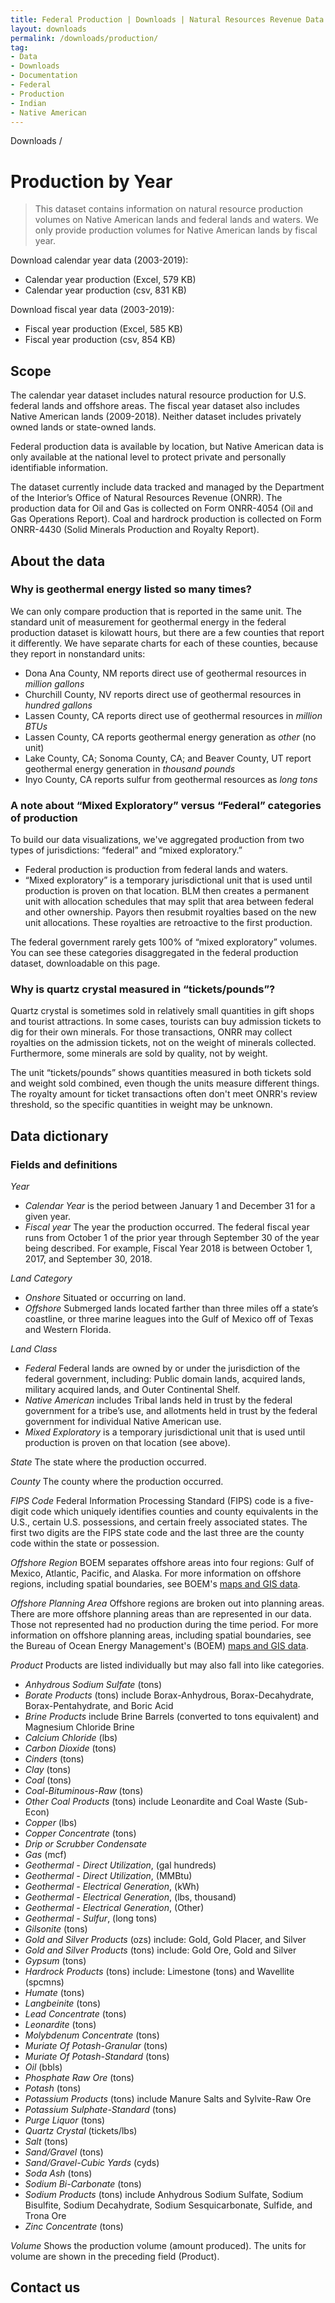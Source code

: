 ```yaml
---
title: Federal Production | Downloads | Natural Resources Revenue Data
layout: downloads
permalink: /downloads/production/
tag:
- Data
- Downloads
- Documentation
- Federal
- Production
- Indian
- Native American
---
```


<custom-link to="/downloads/" className="breadcrumb link-charlie">Downloads</custom-link> /
# Production by Year

> This dataset contains information on natural resource production volumes on Native American lands and federal lands and waters. We only provide production volumes for Native American lands by fiscal year.

<p class="downloads-download_links-intro">Download calendar year data (2003-2019):
  <ul class="downloads-download_links list-unstyled">
    <li><excel-link to="/downloads/production/calendar_year_production_03-19.xlsx">Calendar year production (Excel, 579 KB)</excel-link></li>
    <li><csv-link to="/downloads/csv/production/calendar_year_production_03-19.csv">Calendar year production (csv, 831 KB)</csv-link></li>
  </ul>
</p>

<p class="downloads-download_links-intro">Download fiscal year data (2003-2019):
  <ul class="downloads-download_links list-unstyled">
    <li><excel-link to="/downloads/production/fiscal_year_production.xlsx">Fiscal year production (Excel, 585 KB)</excel-link></li>
    <li><csv-link to="/downloads/csv/production/fiscal_year_production.csv">Fiscal year production (csv, 854 KB)</csv-link></li>
  </ul>
</p>

## Scope

The calendar year dataset includes natural resource production for U.S. federal lands and offshore areas. The fiscal year dataset also includes Native American lands (2009-2018). Neither dataset includes privately owned lands or state-owned lands.

Federal production data is available by location, but Native American data is only available at the national level to protect private and personally identifiable information.

The dataset currently include data tracked and managed by the Department of the Interior’s Office of Natural Resources Revenue (ONRR). The production data for Oil and Gas is collected on Form ONRR-4054 (Oil and Gas Operations Report). Coal and hardrock production is collected on Form ONRR-4430 (Solid Minerals Production and Royalty Report).

## About the data


<h3 alt="Geothermal energy">Why is geothermal energy listed so many times?</h3>

We can only compare production that is reported in the same unit. The standard unit of measurement for geothermal energy in the federal production dataset is kilowatt hours, but there are a few counties that report it differently. We have separate charts for each of these counties, because they report in nonstandard units:

* Dona Ana County, NM reports direct use of geothermal resources in _million gallons_
* Churchill County, NV reports direct use of geothermal resources in _hundred gallons_
* Lassen County, CA reports direct use of geothermal resources in _million BTUs_
* Lassen County, CA reports geothermal energy generation as _other_ (no unit)
* Lake County, CA; Sonoma County, CA; and Beaver County, UT report geothermal energy generation in _thousand pounds_
* Inyo County, CA reports sulfur from geothermal resources as _long tons_

<h3 alt="Mixed exploratory and federal categories">A note about “Mixed Exploratory” versus “Federal” categories of production</h3>

To build our data visualizations, we've aggregated production from two types of jurisdictions: “federal” and “mixed exploratory.”

* Federal production is production from federal lands and waters.
* “Mixed exploratory” is a temporary jurisdictional unit that is used until production is proven on that location. BLM then creates a permanent unit with allocation schedules that may split that area between federal and other ownership. Payors then resubmit royalties based on the new unit allocations. These royalties are retroactive to the first production.

The federal government rarely gets 100% of “mixed exploratory” volumes. You can see these categories disaggregated in the federal production dataset, downloadable on this page.

<h3 alt="Quartz crystal units">Why is quartz crystal measured in “tickets/pounds”?</h3>

Quartz crystal is sometimes sold in relatively small quantities in gift shops and tourist attractions. In some cases, tourists can buy admission tickets to dig for their own minerals. For those transactions, ONRR may collect royalties on the admission tickets, not on the weight of minerals collected. Furthermore, some minerals are sold by quality, not by weight.

The unit “tickets/pounds” shows quantities measured in both tickets sold and weight sold combined, even though the units measure different things. The royalty amount for ticket transactions often don't meet ONRR's review threshold, so the specific quantities in weight may be unknown.

## Data dictionary

### Fields and definitions

_Year_
* _Calendar Year_ is the period between January 1 and December 31 for a given year.
* _Fiscal year_ The year the production occurred. The federal fiscal year runs from October 1 of the prior year through September 30 of the year being described. For example, Fiscal Year 2018 is between October 1, 2017, and September 30, 2018.

_Land Category_
  * _Onshore_ Situated or occurring on land.
  * _Offshore_ Submerged lands located farther than three miles off a state’s coastline, or three marine leagues into the Gulf of Mexico off of Texas and Western Florida.

_Land Class_
  * _Federal_ Federal lands are owned by or under the jurisdiction of the federal government, including: Public domain lands, acquired lands, military acquired lands, and Outer Continental Shelf.
  * _Native American_ includes Tribal lands held in trust by the federal government for a tribe’s use, and allotments held in trust by the federal government for individual Native American use.
  * _Mixed Exploratory_ is a temporary jurisdictional unit that is used until production is proven on that location (see above).

_State_ The state where the production occurred.

_County_ The county where the production occurred.

_FIPS Code_ Federal Information Processing Standard (FIPS) code is a five-digit code which uniquely identifies counties and county equivalents in the U.S., certain U.S. possessions, and certain freely associated states. The first two digits are the FIPS state code and the last three are the county code within the state or possession.

_Offshore Region_ BOEM separates offshore areas into four regions: Gulf of Mexico, Atlantic, Pacific, and Alaska. For more information on offshore regions, including spatial boundaries, see BOEM's [maps and GIS data](http://www.boem.gov/Maps-and-GIS-Data/).

_Offshore Planning Area_ Offshore regions are broken out into planning areas. There are more offshore planning areas than are represented in our data. Those not represented had no production during the time period. For more information on offshore planning areas, including spatial boundaries, see the Bureau of Ocean Energy Management's (BOEM) [maps and GIS data](http://www.boem.gov/Maps-and-GIS-Data/).

_Product_ Products are listed individually but may also fall into like categories.
  * _Anhydrous Sodium Sulfate_ (tons)
  * _Borate Products_ (tons) include Borax-Anhydrous, Borax-Decahydrate, Borax-Pentahydrate, and Boric Acid
  * _Brine Products_ include Brine Barrels (converted to tons equivalent) and Magnesium Chloride Brine
  * _Calcium Chloride_ (lbs)
  * _Carbon Dioxide_ (tons)
  * _Cinders_ (tons)
  * _Clay_ (tons)
  * _Coal_ (tons)
  * _Coal-Bituminous-Raw_ (tons)
  * _Other Coal Products_ (tons) include Leonardite and Coal Waste (Sub-Econ)
  * _Copper_ (lbs)
  * _Copper Concentrate_ (tons)
  * _Drip or Scrubber Condensate_
  * _Gas_ (mcf)
  * _Geothermal - Direct Utilization_, (gal hundreds)
  * _Geothermal - Direct Utilization_, (MMBtu)
  * _Geothermal - Electrical Generation_, (kWh)
  * _Geothermal - Electrical Generation_, (lbs, thousand)
  * _Geothermal - Electrical Generation_, (Other)
  * _Geothermal - Sulfur_, (long tons)
  * _Gilsonite_ (tons)
  * _Gold and Silver Products_ (ozs) include: Gold, Gold Placer, and Silver
  * _Gold and Silver Products_ (tons) include: Gold Ore, Gold and Silver
  * _Gypsum_ (tons)
  * _Hardrock Products_ (tons) include: Limestone (tons) and Wavellite (spcmns)
  * _Humate_ (tons)
  * _Langbeinite_ (tons)
  * _Lead Concentrate_ (tons)
  * _Leonardite_ (tons)
  * _Molybdenum Concentrate_ (tons)
  * _Muriate Of Potash-Granular_ (tons)
  * _Muriate Of Potash-Standard_ (tons)
  * _Oil_ (bbls)
  * _Phosphate Raw Ore_ (tons)
  * _Potash_ (tons)
  * _Potassium Products_ (tons) include Manure Salts and Sylvite-Raw Ore
  * _Potassium Sulphate-Standard_ (tons)
  * _Purge Liquor_ (tons)
  * _Quartz Crystal_ (tickets/lbs)
  * _Salt_ (tons)
  * _Sand/Gravel_ (tons)
  * _Sand/Gravel-Cubic Yards_ (cyds)
  * _Soda Ash_ (tons)
  * _Sodium Bi-Carbonate_ (tons)
  * _Sodium Products_ (tons) include Anhydrous Sodium Sulfate, Sodium Bisulfite, Sodium Decahydrate, Sodium Sesquicarbonate, Sulfide, and Trona Ore
  * _Zinc Concentrate_ (tons)

_Volume_ Shows the production volume (amount produced). The units for volume are shown in the preceding field (Product).

## Contact us
